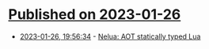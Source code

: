 # [Published on 2023-01-26](index.md)

* [2023-01-26, 19:56:34](https://news.ycombinator.com/item?id=34537820) - [Nelua: AOT statically typed Lua](https://nelua.io/)

